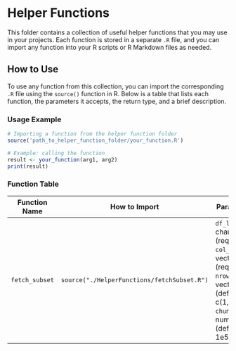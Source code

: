 # Helper Functions

This folder contains a collection of useful helper functions that you may use in your projects. Each function is stored in a separate `.R` file, and you can import any function into your R scripts or R Markdown files as needed.

## How to Use

To use any function from this collection, you can import the corresponding `.R` file using the `source()` function in R. Below is a table that lists each function, the parameters it accepts, the return type, and a brief description.

### Usage Example
```r
# Importing a function from the helper function folder
source('path_to_helper_function_folder/your_function.R')

# Example: calling the function
result <- your_function(arg1, arg2)
print(result)
```

### Function Table

| Function Name | How to Import                          | Parameters                     | Return Type |        Description                               |
|---------------|----------------------------------------|---------------------------------|-------------|-------------------------------------------|
| `fetch_subset` | `source("./HelperFunctions/fetchSubset.R")` | `df_location`: char (required) <br>`col_names`: vector (required) <br> `nrows` : vector (default c(1,-1))  <br> `chunk_size` : num (default 1e5)  | `data.table()`     | Fetches the subset from large CSV files          |
